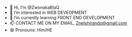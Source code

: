 - 👋 Hi, I’m @ZwonakaBlaQ
- 👀 I’m interested in WEB DEVEOPMENT
- 🌱 I’m currently learning FRONT END DEVELOPMENT
- 📫 CONTACT ME ON MY EMAIL, Znetshirando@gmail.com
- 😄 Pronouns: Him/HE
<!---
ZwonakaBlaQ/ZwonakaBlaQ is a ✨ special ✨ repository because its `README.md` (this file) appears on your GitHub profile.
You can click the Preview link to take a look at your changes.
--->
